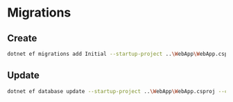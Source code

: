 # Migrations
## Create
```sh
dotnet ef migrations add Initial --startup-project ..\WebApp\WebApp.csproj --context ModelsDbContext --output-dir Migrations\ModelDb
```

## Update
```sh
dotnet ef database update --startup-project ..\WebApp\WebApp.csproj --context ModelsDbContext
```
